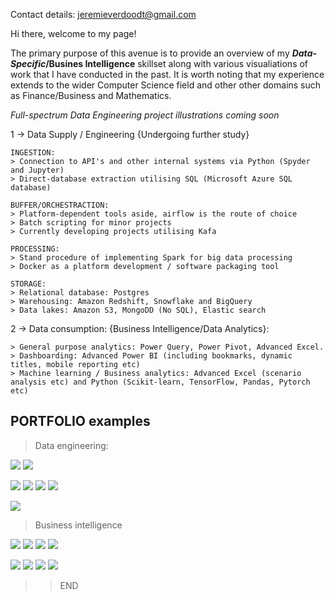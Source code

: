 
Contact details: jeremieverdoodt@gmail.com

Hi there, welcome to my page! 

The primary purpose of this avenue is to provide an overview of my **_Data-Specific_/Busines Intelligence** skillset along with various visualiations of work that I have conducted in the past. It is worth noting that my experience extends to the wider Computer Science field and other other domains such as Finance/Business and Mathematics. 

*Full-spectrum Data Engineering project illustrations coming soon*

1 -> Data Supply / Engineering {Undergoing further study}

    INGESTION: 
    > Connection to API's and other internal systems via Python (Spyder and Jupyter)
    > Direct-database extraction utilising SQL (Microsoft Azure SQL database)
    
    BUFFER/ORCHESTRACTION:
    > Platform-dependent tools aside, airflow is the route of choice
    > Batch scripting for minor projects
    > Currently developing projects utilising Kafa
   
    PROCESSING:
    > Stand procedure of implementing Spark for big data processing
    > Docker as a platform development / software packaging tool
    
    STORAGE: 
    > Relational database: Postgres
    > Warehousing: Amazon Redshift, Snowflake and BigQuery 
    > Data lakes: Amazon S3, MongoDD (No SQL), Elastic search 
    
2 -> Data consumption: {Business Intelligence/Data Analytics}:

    > General purpose analytics: Power Query, Power Pivot, Advanced Excel.
    > Dashboarding: Advanced Power BI (including bookmarks, dynamic titles, mobile reporting etc)
    > Machine learning / Business analytics: Advanced Excel (scenario analysis etc) and Python (Scikit-learn, TensorFlow, Pandas, Pytorch etc)

##  PORTFOLIO examples

> Data engineering: 

![](/images/Spyder.png)
![](/images/Python_i.PNG) 

![](/images/PowerQuery_i.PNG)
![](/images/ERD_i.PNG)
![](/images/Normalised.PNG)
![](/images/Schema_PBIfinancialanalytics.PNG)

![](/images/SQL_i.PNG)

> Business intelligence

![](/images/Uni_work1.PNG) 
![](/images/Uni_work2_Tab.PNG) 
![](/images/Store_analysis_PBI.PNG) 
![](/images/StoreAnalysis_PBI2.PNG) 

![](/images/SensitivityAnalysis2.PNG) 
![](/images/SensitivityAnalysis.PNG) 
![](/images/Operational_modeling.PNG) 
![](/images/Capture.PNG)      

>> END
